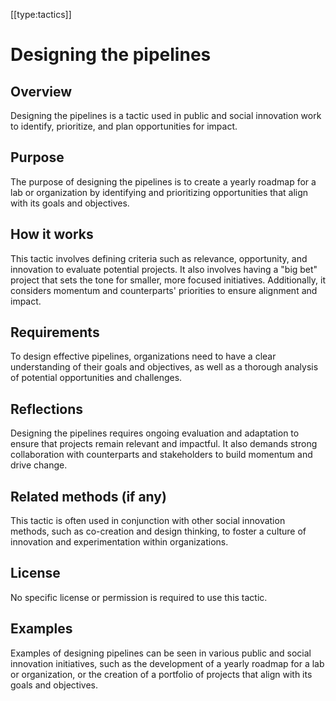 [[type:tactics]]

# Designing the pipelines

## Overview
Designing the pipelines is a tactic used in public and social innovation work to identify, prioritize, and plan opportunities for impact.

## Purpose
The purpose of designing the pipelines is to create a yearly roadmap for a lab or organization by identifying and prioritizing opportunities that align with its goals and objectives.

## How it works
This tactic involves defining criteria such as relevance, opportunity, and innovation to evaluate potential projects. It also involves having a "big bet" project that sets the tone for smaller, more focused initiatives. Additionally, it considers momentum and counterparts' priorities to ensure alignment and impact.

## Requirements
To design effective pipelines, organizations need to have a clear understanding of their goals and objectives, as well as a thorough analysis of potential opportunities and challenges.

## Reflections
Designing the pipelines requires ongoing evaluation and adaptation to ensure that projects remain relevant and impactful. It also demands strong collaboration with counterparts and stakeholders to build momentum and drive change.

## Related methods (if any)
This tactic is often used in conjunction with other social innovation methods, such as co-creation and design thinking, to foster a culture of innovation and experimentation within organizations.

## License
No specific license or permission is required to use this tactic.

## Examples
Examples of designing pipelines can be seen in various public and social innovation initiatives, such as the development of a yearly roadmap for a lab or organization, or the creation of a portfolio of projects that align with its goals and objectives.